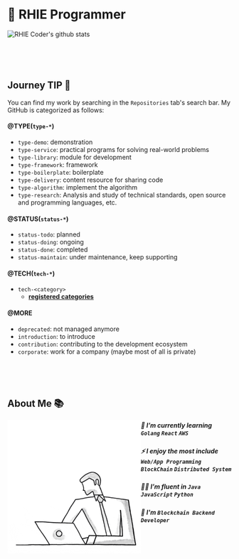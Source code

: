 # 🐺 RHIE Programmer


![RHIE Coder's github stats](https://github-readme-stats.vercel.app/api?username=RHIE-coder&show_icons=true&theme=radical)

<br><br><br>

## Journey TIP 🧭

You can find my work by searching in the `Repositories` tab's search bar. My GitHub is categorized as follows:

#### @TYPE(`type-*`)
 - `type-demo`: demonstration
 - `type-service`: practical programs for solving real-world problems
 - `type-library`: module for development
 - `type-framework`: framework
 - `type-boilerplate`: boilerplate
 - `type-delivery`: content resource for sharing code
 - `type-algorithm`: implement the algorithm 
 - `type-research`: Analysis and study of technical standards, open source and programming languages, etc.

#### @STATUS(`status-*`)
 - `status-todo`: planned
 - `status-doing`: ongoing
 - `status-done`: completed
 - `status-maintain`: under maintenance, keep supporting

#### @TECH(`tech-*`)
 - `tech-<category>`
    - **[registered categories](./docs/tech-categories.md)**

#### @MORE
 - `deprecated`: not managed anymore
 - `introduction`: to introduce
 - `contribution`: contributing to the development ecosystem
 - `corporate`: work for a company (maybe most of all is private)


<br><br><br>

## About Me 📚

<img align="left" alt="GIF" src="https://github.com/RHIE-coder/RHIE-coder/blob/main/asset/better-better.gif?raw=true" width="300" height="300" />

##### 📖 I’m currently learning `Golang` `React` `AWS`

##### ⚡️ I enjoy the most include `Web/App Programming` `BlockChain` `Distributed System`

##### 👨‍💻 I’m fluent in `Java` `JavaScript` `Python`

##### 🌱 I'm `Blockchain Backend Developer`



